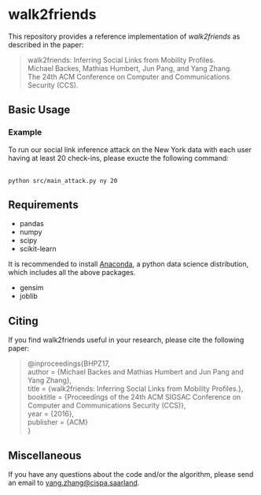 # walk2friends
This repository provides a reference implementation of *walk2friends* as described in the paper:<br>
> walk2friends: Inferring Social Links from Mobility Profiles. <br>
> Michael Backes, Mathias Humbert, Jun Pang, and Yang Zhang. <br>
> The 24th ACM Conference on Computer and Communications Security (CCS). <br>
> <Insert paper link>

## Basic Usage

### Example
To run our social link inference attack on the New York data with each user having at least 20 check-ins, please exucte the following command: 

<br/>``python src/main_attack.py ny 20``

## Requirements
* pandas
* numpy
* scipy
* scikit-learn

It is recommended to install [Anaconda](https://www.continuum.io/downloads), a python data science distribution, which includes all the above packages.

* gensim
* joblib

## Citing
If you find walk2friends useful in your research, please cite the following paper:<br>
> @inproceedings{BHPZ17,<br>
>     author = {Michael Backes and Mathias Humbert and Jun Pang and Yang Zhang},<br>
>     title = {walk2friends: Inferring Social Links from Mobility Profiles.},<br>
>     booktitle = {Proceedings of the 24th ACM SIGSAC Conference on Computer and Communications Security (CCS)},<br>
>     year = {2016},<br>
>     publisher = {ACM}<br>
>  }<br>

## Miscellaneous
If you have any questions about the code and/or the algorithm, please send an email to <yang.zhang@cispa.saarland>.
